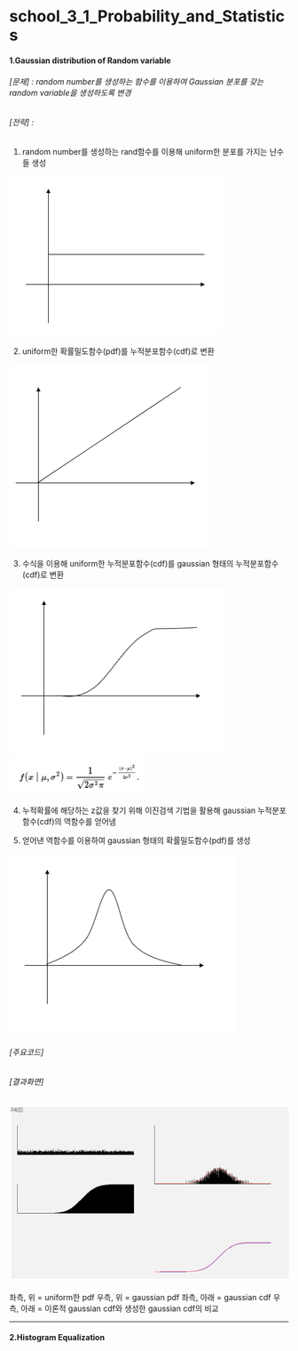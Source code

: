 # school_3_1_Probability_and_Statistics

#### 1.Gaussian distribution of Random variable
###### [문제] : random number를 생성하는 함수를 이용하여 Gaussian 분포를 갖는 random variable을 생성하도록 변경

###### [전략] : 
1. random number를 생성하는 rand함수를 이용해 uniform한 분포를 가지는 난수들 생성

![uniformpdf](./image/uniformpdf.png)

2. uniform한 확률밀도함수(pdf)를 누적분포함수(cdf)로 변환

![uniformcdf](./image/uniformcdf.png)

3. 수식을 이용해 uniform한 누적분포함수(cdf)를 gaussian 형태의 누적분포함수(cdf)로 변환

![gausiancdf](./image/gaussiancdf.png)
![equation](./image/equation.png)

4. 누적확률에 해당하는 z값을 찾기 위해 이진검색 기법을 활용해 gaussian 누적분포함수(cdf)의 역함수를 얻어냄

5. 얻어낸 역함수를 이용하여 gaussian 형태의 확률밀도함수(pdf)를 생성

![gausianpdf](./image/gaussianpdf.png)

###### [주요코드]

###### [결과화면]

![result](./image/result.png)

좌측, 위 = uniform한 pdf
우측, 위 = gaussian pdf
좌측, 아래 = gaussian cdf
우측, 아래 = 이론적 gaussian cdf와 생성한 gaussian cdf의 비교

----------------------------------

#### 2.Histogram Equalization
